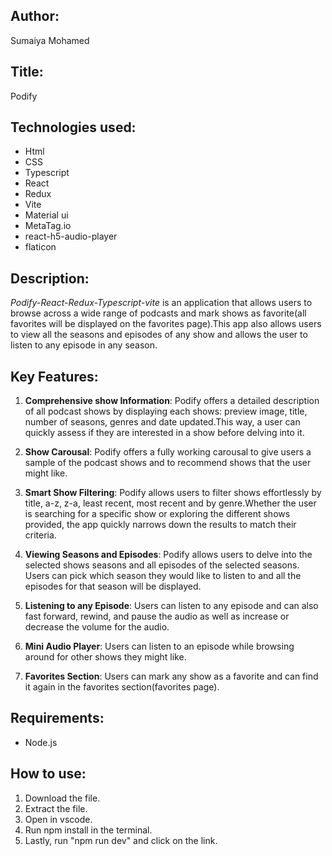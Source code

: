 ## Author:
Sumaiya Mohamed

## Title:
Podify

## Technologies used:
* Html
* CSS
* Typescript
* React 
* Redux
* Vite
* Material ui
* MetaTag.io
* react-h5-audio-player
* flaticon

## Description:
_Podify-React-Redux-Typescript-vite_ is an application that allows users to browse across a wide range of podcasts and mark shows as favorite(all favorites will be displayed on the favorites page).This app also allows users to view all the seasons and episodes of any show and allows the user to listen to any episode in any season.

## Key Features:
1. **Comprehensive show Information**:
Podify offers a detailed description of all podcast shows by displaying each shows: preview image, title, number of seasons, genres and date updated.This way, a user can quickly assess if they are interested in a show before delving into it.

1. **Show Carousal**:
Podify offers a fully working carousal to give users a sample of the podcast shows and to recommend shows that the user  might like.

1. **Smart Show Filtering**:
Podify allows users to filter shows effortlessly by title, a-z, z-a, least recent, most recent and by genre.Whether the user is searching for a specific show or exploring the different shows provided, the app quickly narrows down the results to match their criteria.

1. **Viewing Seasons and Episodes**:
Podify allows users to delve into the selected shows seasons and all episodes of the selected seasons. Users can pick which season they would like to listen to and all the episodes for that season will be displayed.

1. **Listening to any Episode**:
Users can listen to any episode and can also fast forward, rewind, and pause the audio as well as increase or decrease the volume for the audio.

1. **Mini Audio Player**:
Users can listen to an episode while browsing around for other shows they might like.

1. **Favorites Section**:
Users can mark any show as a favorite and can find it again in the favorites section(favorites page).

## Requirements:
* Node.js

## How to use:
1. Download the file.
1. Extract the file.
1. Open in vscode.
1. Run npm install in the terminal.
1. Lastly, run "npm run dev" and click on the link.
